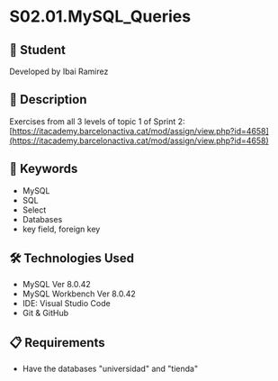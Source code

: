 # S02.01.MySQL\_Queries

## 👤 Student

Developed by Ibai Ramirez

## 📄 Description

Exercises from all 3 levels of topic 1 of Sprint 2: [https://itacademy.barcelonactiva.cat/mod/assign/view.php?id=4658](https://itacademy.barcelonactiva.cat/mod/assign/view.php?id=4658)

## 🎯 Keywords

* MySQL
* SQL
* Select
* Databases
* key field, foreign key

## 🛠️ Technologies Used

* MySQL Ver 8.0.42
* MySQL Workbench Ver 8.0.42
* IDE: Visual Studio Code
* Git & GitHub

## 📋 Requirements

* Have the databases "universidad" and "tienda"
